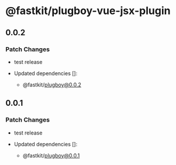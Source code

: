 # @fastkit/plugboy-vue-jsx-plugin

## 0.0.2

### Patch Changes

- test release

- Updated dependencies []:
  - @fastkit/plugboy@0.0.2

## 0.0.1

### Patch Changes

- test release

- Updated dependencies []:
  - @fastkit/plugboy@0.0.1
